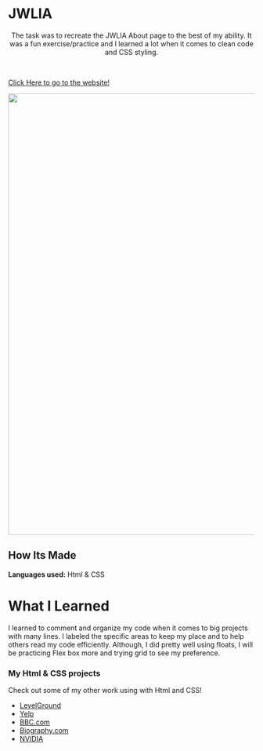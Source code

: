 # JWLIA

<p align="center">
  The task was to recreate the JWLIA About page to the best of my ability. It was a fun exercise/practice and I learned a lot when it comes to clean code and CSS styling.
</p>
&emsp;

[Click Here to go to the website!](https://jwlimirror.netlify.app/)

<p align="center">
<img src="https://github.com/DashlinS/Horoscope/blob/main/gifs/JWLIADemo.gif" width="900">
</p>

## How Its Made 

**Languages used:** Html & CSS

# What I Learned

I learned to comment and organize my code when it comes to big projects with many lines. I labeled the specific areas to keep my place and to help others read my code efficiently. Although, I did pretty well using floats, I will be practicing Flex box more and trying grid to see my preference. 


### My Html & CSS projects 

Check out some of my other work using with Html and CSS!

* [LevelGround]()
* [Yelp]()
* [BBC.com](https://github.com/DashlinS/BBCWebsite)
* [Biography.com](https://github.com/DashlinS/Biography)
* [NVIDIA](https://github.com/DashlinS/nvidia)